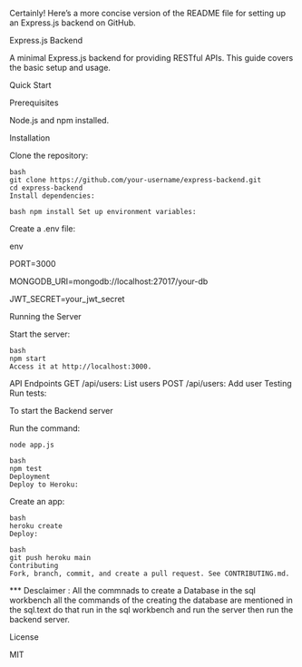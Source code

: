 
Certainly! Here’s a more concise version of the README file for setting up an Express.js backend on GitHub.


Express.js Backend


A minimal Express.js backend for providing RESTful APIs. This guide covers the basic setup and usage.

Quick Start

Prerequisites

Node.js and npm installed.

Installation

Clone the repository:

```
bash
git clone https://github.com/your-username/express-backend.git
cd express-backend
Install dependencies:
```


`
bash
npm install
Set up environment variables:
`


Create a .env file:



env


PORT=3000


MONGODB_URI=mongodb://localhost:27017/your-db


JWT_SECRET=your_jwt_secret


Running the Server


Start the server:


```
bash
npm start
Access it at http://localhost:3000.
```


API Endpoints
GET /api/users: List users
POST /api/users: Add user
Testing
Run tests:


To start the Backend server 

Run the command:

```
node app.js
```

```
bash
npm test
Deployment
Deploy to Heroku:
```

Create an app:

```
bash
heroku create
Deploy:
```

```
bash
git push heroku main
Contributing
Fork, branch, commit, and create a pull request. See CONTRIBUTING.md.
```
*** Desclaimer : All the commnads to create a Database in the sql workbench all the commands of the creating the database are mentioned in the sql.text do that run in the sql workbench and run the server then run the backend server. 

License

MIT
